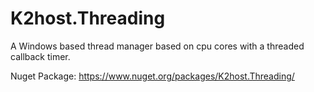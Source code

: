 
# K2host.Threading

A Windows based thread manager based on cpu cores with a threaded callback timer.

Nuget Package: https://www.nuget.org/packages/K2host.Threading/

